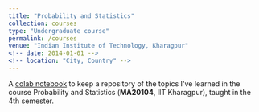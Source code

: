 ```yaml
---
title: "Probability and Statistics"
collection: courses
type: "Undergraduate course"
permalink: /courses
venue: "Indian Institute of Technology, Kharagpur"
<!-- date: 2014-01-01 -->
<!-- location: "City, Country" -->
---
```


A [colab notebook](https://colab.research.google.com/drive/1g4ISHMJueve3Nu1x8XQjp354XMr7D8du?usp=sharing) to keep a repository of the topics I've learned in the course Probability and Statistics (**MA20104**, IIT Kharagpur), taught in the 4th semester.